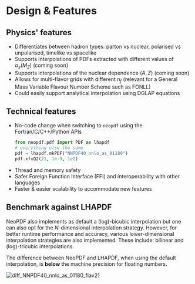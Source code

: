 # Design & Features

## Physics' features

- Differentiates between hadron types: parton vs nuclear, polarised vs
  unpolarised, timelike vs spacelike
- Supports interpolations of PDFs extracted with different values of
  $\alpha_s(M_Z)$ (coming soon)
- Supports interpolations of the nuclear dependence $(A, Z)$ (coming soon)
- Allows for multi-flavor grids with different $n_f$ (relevant for a
  General Mass Variable Flavour Number Scheme such as FONLL)
- Could easily support analytical interpolation using DGLAP equations

## Technical features

- No-code change when switching to `neopdf` using the Fortran/C/C++/Python
  APIs
  ```python
  from neopdf.pdf import PDF as lhapdf
  # everything else the same
  pdf = lhapdf.mkPDF("NNPDF40_nnlo_as_01180")
  pdf.xfxQ2(21, 1e-9, 1e2)
  ```
- Thread and memory safety
- Safer Foreign Function Interface (FFI) and interoperability with
  other languages
- Faster & easier scalability to accommodate new features

## Benchmark against LHAPDF

NeoPDF also implements as default a (log)-bicubic interpolation but one
can also opt for the $N$-dimensional interpolation strategy. However, for
better runtime performance and accuracy, various lower-dimensional
interpolation strategies are also implemented. These include: bilinear
and (log)-tricubic interpolations.

The difference between NeoPDF and LHAPDF, when using the default interpolation,
is **below** the machine precision for floating numbers.

![diff_NNPDF40_nnlo_as_01180_flav21](https://github.com/user-attachments/assets/d47bfa13-9930-4247-89fb-f2c2eab68bd7)
